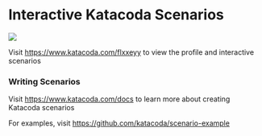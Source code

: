 # Interactive Katacoda Scenarios

[![](http://shields.katacoda.com/katacoda/flxxeyy/count.svg)](https://www.katacoda.com/flxxeyy "Get your profile on Katacoda.com")

Visit https://www.katacoda.com/flxxeyy to view the profile and interactive scenarios

### Writing Scenarios
Visit https://www.katacoda.com/docs to learn more about creating Katacoda scenarios

For examples, visit https://github.com/katacoda/scenario-example
